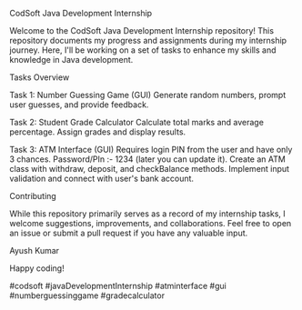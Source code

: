 CodSoft Java Development Internship

Welcome to the CodSoft Java Development Internship repository! This repository documents my progress and assignments during my internship journey. Here, I'll be working on a set of tasks to enhance my skills and knowledge in Java development.

Tasks Overview

Task 1: Number Guessing Game (GUI)
Generate random numbers, prompt user guesses, and provide feedback.

Task 2: Student Grade Calculator
Calculate total marks and average percentage.
Assign grades and display results.

Task 3: ATM Interface (GUI)
Requires login PIN from the user and have only 3 chances. 
Password/PIn :- 1234 (later you can update it). 
Create an ATM class with withdraw, deposit, and checkBalance methods.
Implement input validation and connect with user's bank account.

Contributing

While this repository primarily serves as a record of my internship tasks, I welcome suggestions, improvements, and collaborations. Feel free to open an issue or submit a pull request if you have any valuable input.

Ayush Kumar

Happy coding!

#codsoft #javaDevelopmentInternship #atminterface #gui #numberguessinggame #gradecalculator
